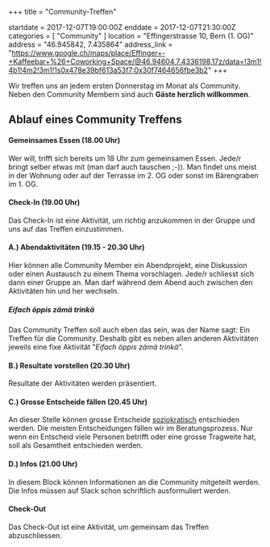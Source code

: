 +++
title = "Community-Treffen"

startdate = 2017-12-07T19:00:00Z
enddate = 2017-12-07T21:30:00Z
categories = [ "Community" ]
location = "Effingerstrasse 10, Bern (1. OG)"
address = "46.945842, 7.435864"
address_link = "https://www.google.ch/maps/place/Effinger+-+Kaffeebar+%26+Coworking+Space/@46.94604,7.4336198,17z/data=!3m1!4b1!4m2!3m1!1s0x478e39bf613a53f7:0x30f7464656fbe3b2"
+++

Wir treffen uns an jedem ersten Donnerstag im Monat als Community. Neben den Community Membern sind auch **Gäste herzlich willkommen**.

## Ablauf eines Community Treffens

#### Gemeinsames Essen (18.00 Uhr)

Wer will, trifft sich bereits um 18 Uhr zum gemeinsamen Essen. Jede/r bringt selber etwas mit (man darf auch tauschen ;-)). Man findet uns meist in der Wohnung oder auf der Terrasse im 2. OG oder sonst im Bärengraben im 1. OG.


#### Check-In (19.00 Uhr)

Das Check-In ist eine Aktivität, um richtig anzukommen in der Gruppe und uns auf das Treffen einzustimmen.


#### A.) Abendaktivitäten (19.15 - 20.30 Uhr)

Hier können alle Community Member ein Abendprojekt, eine Diskussion oder einen Austausch zu einem Thema vorschlagen. Jede/r schliesst sich dann einer Gruppe an. Man darf während dem Abend auch zwischen den Aktivitäten hin und her wechseln.


##### Eifach öppis zämä trinkä

Das Community Treffen soll auch eben das sein, was der Name sagt: Ein Treffen für die Community. Deshalb gibt es neben allen anderen Aktivitäten jeweils eine fixe Aktivität "*Eifach öppis zämä trinkä*".


#### B.) Resultate vorstellen (20.30 Uhr)

Resultate der Aktivitäten werden präsentiert.


#### C.) Grosse Entscheide fällen (20.45 Uhr)

An dieser Stelle können grosse Entscheide [soziokratisch](/organisation/soziokratie/) entschieden werden. Die meisten Entscheidungen fällen wir im Beratungsprozess. Nur wenn ein Entscheid viele Personen betrifft oder eine grosse Tragweite hat, soll als Gesamtheit entschieden werden.


#### D.) Infos (21.00 Uhr)

In diesem Block können Informationen an die Community mitgeteilt werden. Die Infos müssen auf Slack schon schriftlich ausformuliert werden.


#### Check-Out
Das Check-Out ist eine Aktivität, um gemeinsam das Treffen abzuschliessen.
